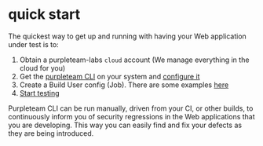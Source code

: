 # quick start

The quickest way to get up and running with having your Web application under test is to:

1. Obtain a purpleteam-labs `cloud` account (We manage everything in the cloud for you)
2. Get the [purpleteam CLI](https://github.com/purpleteam-labs/purpleteam) on your system and [configure it](https://github.com/purpleteam-labs/purpleteam#configure)
3. Create a Build User config (Job). There are some examples [here](https://github.com/purpleteam-labs/purpleteam/tree/main/testResources/jobs)
4. [Start testing](https://github.com/purpleteam-labs/purpleteam#run)

Purpleteam CLI can be run manually, driven from your CI, or other builds, to continuously inform you of security regressions in the Web applications that you are developing. This way you can easily find and fix your defects as they are being introduced.

